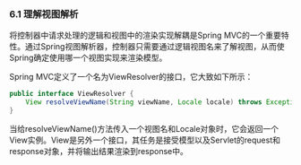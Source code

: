 ### 6.1 理解视图解析

将控制器中请求处理的逻辑和视图中的渲染实现解耦是Spring MVC的一个重要特性。通过Spring视图解析器，控制器只需要通过逻辑视图名来了解视图，从而使Spring确定使用哪一个视图实现来渲染模型。

Spring MVC定义了一个名为ViewResolver的接口，它大致如下所示：

```java
public interface ViewResolver {
    View resolveViewName(String viewName, Locale locale) throws Exception;
}
```

当给resolveViewName()方法传入一个视图名和Locale对象时，它会返回一个View实例。View是另外一个接口，其任务是接受模型以及Servlet的request和response对象，并将输出结果渲染到response中。



